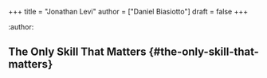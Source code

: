 +++
title = "Jonathan Levi"
author = ["Daniel Biasiotto"]
draft = false
+++

:author:


## The Only Skill That Matters {#the-only-skill-that-matters}
